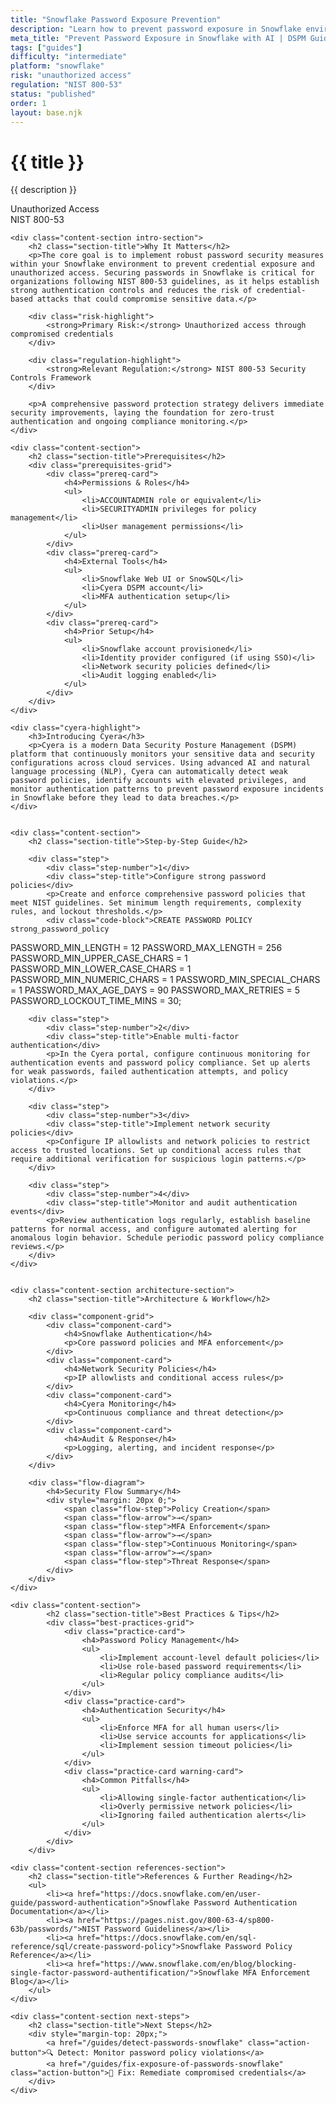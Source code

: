 ```yaml
---
title: "Snowflake Password Exposure Prevention"
description: "Learn how to prevent password exposure in Snowflake environments. Follow step-by-step guidance for NIST 800-53 compliance and secure authentication."
meta_title: "Prevent Password Exposure in Snowflake with AI | DSPM Guide"
tags: ["guides"]
difficulty: "intermediate"
platform: "snowflake"
risk: "unauthorized access"
regulation: "NIST 800-53"
status: "published"
order: 1
layout: base.njk
---
```


<div class="container">
    <div class="header">
        <h1>{{ title }}</h1>
        <p>{{ description }}</p>
        <div class="badge">Unauthorized Access</div>
        <div class="badge regulation">NIST 800-53</div>
    </div>

    <div class="content-section intro-section">
        <h2 class="section-title">Why It Matters</h2>
        <p>The core goal is to implement robust password security measures within your Snowflake environment to prevent credential exposure and unauthorized access. Securing passwords in Snowflake is critical for organizations following NIST 800-53 guidelines, as it helps establish strong authentication controls and reduces the risk of credential-based attacks that could compromise sensitive data.</p>
        
        <div class="risk-highlight">
            <strong>Primary Risk:</strong> Unauthorized access through compromised credentials
        </div>
        
        <div class="regulation-highlight">
            <strong>Relevant Regulation:</strong> NIST 800-53 Security Controls Framework
        </div>
        
        <p>A comprehensive password protection strategy delivers immediate security improvements, laying the foundation for zero-trust authentication and ongoing compliance monitoring.</p>
    </div>

    <div class="content-section">
        <h2 class="section-title">Prerequisites</h2>
        <div class="prerequisites-grid">
            <div class="prereq-card">
                <h4>Permissions & Roles</h4>
                <ul>
                    <li>ACCOUNTADMIN role or equivalent</li>
                    <li>SECURITYADMIN privileges for policy management</li>
                    <li>User management permissions</li>
                </ul>
            </div>
            <div class="prereq-card">
                <h4>External Tools</h4>
                <ul>
                    <li>Snowflake Web UI or SnowSQL</li>
                    <li>Cyera DSPM account</li>
                    <li>MFA authentication setup</li>
                </ul>
            </div>
            <div class="prereq-card">
                <h4>Prior Setup</h4>
                <ul>
                    <li>Snowflake account provisioned</li>
                    <li>Identity provider configured (if using SSO)</li>
                    <li>Network security policies defined</li>
                    <li>Audit logging enabled</li>
                </ul>
            </div>
        </div>
    </div>
	
    <div class="cyera-highlight">
        <h3>Introducing Cyera</h3>
        <p>Cyera is a modern Data Security Posture Management (DSPM) platform that continuously monitors your sensitive data and security configurations across cloud services. Using advanced AI and natural language processing (NLP), Cyera can automatically detect weak password policies, identify accounts with elevated privileges, and monitor authentication patterns to prevent password exposure incidents in Snowflake before they lead to data breaches.</p>
    </div>
	

    <div class="content-section">
        <h2 class="section-title">Step-by-Step Guide</h2>
        
        <div class="step">
            <div class="step-number">1</div>
            <div class="step-title">Configure strong password policies</div>
            <p>Create and enforce comprehensive password policies that meet NIST guidelines. Set minimum length requirements, complexity rules, and lockout thresholds.</p>
            <div class="code-block">CREATE PASSWORD POLICY strong_password_policy
  PASSWORD_MIN_LENGTH = 12
  PASSWORD_MAX_LENGTH = 256
  PASSWORD_MIN_UPPER_CASE_CHARS = 1
  PASSWORD_MIN_LOWER_CASE_CHARS = 1
  PASSWORD_MIN_NUMERIC_CHARS = 1
  PASSWORD_MIN_SPECIAL_CHARS = 1
  PASSWORD_MAX_AGE_DAYS = 90
  PASSWORD_MAX_RETRIES = 5
  PASSWORD_LOCKOUT_TIME_MINS = 30;</div>
        </div>

        <div class="step">
            <div class="step-number">2</div>
            <div class="step-title">Enable multi-factor authentication</div>
            <p>In the Cyera portal, configure continuous monitoring for authentication events and password policy compliance. Set up alerts for weak passwords, failed authentication attempts, and policy violations.</p>
        </div>

        <div class="step">
            <div class="step-number">3</div>
            <div class="step-title">Implement network security policies</div>
            <p>Configure IP allowlists and network policies to restrict access to trusted locations. Set up conditional access rules that require additional verification for suspicious login patterns.</p>
        </div>

        <div class="step">
            <div class="step-number">4</div>
            <div class="step-title">Monitor and audit authentication events</div>
            <p>Review authentication logs regularly, establish baseline patterns for normal access, and configure automated alerting for anomalous login behavior. Schedule periodic password policy compliance reviews.</p>
        </div>
    </div>


    <div class="content-section architecture-section">
        <h2 class="section-title">Architecture & Workflow</h2>
        
        <div class="component-grid">
            <div class="component-card">
                <h4>Snowflake Authentication</h4>
                <p>Core password policies and MFA enforcement</p>
            </div>
            <div class="component-card">
                <h4>Network Security Policies</h4>
                <p>IP allowlists and conditional access rules</p>
            </div>
            <div class="component-card">
                <h4>Cyera Monitoring</h4>
                <p>Continuous compliance and threat detection</p>
            </div>
            <div class="component-card">
                <h4>Audit & Response</h4>
                <p>Logging, alerting, and incident response</p>
            </div>
        </div>

        <div class="flow-diagram">
            <h4>Security Flow Summary</h4>
            <div style="margin: 20px 0;">
                <span class="flow-step">Policy Creation</span>
                <span class="flow-arrow">→</span>
                <span class="flow-step">MFA Enforcement</span>
                <span class="flow-arrow">→</span>
                <span class="flow-step">Continuous Monitoring</span>
                <span class="flow-arrow">→</span>
                <span class="flow-step">Threat Response</span>
            </div>
        </div>
    </div>

	<div class="content-section">
	        <h2 class="section-title">Best Practices & Tips</h2>
	        <div class="best-practices-grid">
	            <div class="practice-card">
	                <h4>Password Policy Management</h4>
	                <ul>
	                    <li>Implement account-level default policies</li>
	                    <li>Use role-based password requirements</li>
	                    <li>Regular policy compliance audits</li>
	                </ul>
	            </div>
	            <div class="practice-card">
	                <h4>Authentication Security</h4>
	                <ul>
	                    <li>Enforce MFA for all human users</li>
	                    <li>Use service accounts for applications</li>
	                    <li>Implement session timeout policies</li>
	                </ul>
	            </div>
	            <div class="practice-card warning-card">
	                <h4>Common Pitfalls</h4>
	                <ul>
	                    <li>Allowing single-factor authentication</li>
	                    <li>Overly permissive network policies</li>
	                    <li>Ignoring failed authentication alerts</li>
	                </ul>
	            </div>
	        </div>
	    </div>

    <div class="content-section references-section">
        <h2 class="section-title">References & Further Reading</h2>
        <ul>
            <li><a href="https://docs.snowflake.com/en/user-guide/password-authentication">Snowflake Password Authentication Documentation</a></li>
            <li><a href="https://pages.nist.gov/800-63-4/sp800-63b/passwords/">NIST Password Guidelines</a></li>
            <li><a href="https://docs.snowflake.com/en/sql-reference/sql/create-password-policy">Snowflake Password Policy Reference</a></li>
            <li><a href="https://www.snowflake.com/en/blog/blocking-single-factor-password-authentification/">Snowflake MFA Enforcement Blog</a></li>
        </ul>
    </div>

    <div class="content-section next-steps">
        <h2 class="section-title">Next Steps</h2>
        <div style="margin-top: 20px;">
            <a href="/guides/detect-passwords-snowflake" class="action-button">🔍 Detect: Monitor password policy violations</a>
            <a href="/guides/fix-exposure-of-passwords-snowflake" class="action-button">🔧 Fix: Remediate compromised credentials</a>
        </div>
    </div>
</div>